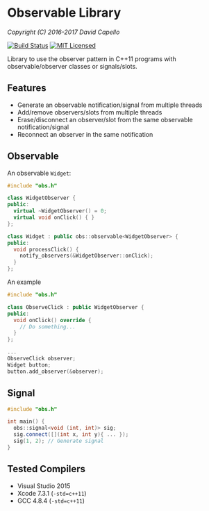 Observable Library
==================

*Copyright (C) 2016-2017 David Capello*

[![Build Status](https://travis-ci.org/dacap/observable.svg)](https://travis-ci.org/dacap/observable)
[![MIT Licensed](https://img.shields.io/badge/license-MIT-blue.svg)](LICENSE.txt)

Library to use the observer pattern in C++11 programs with
observable/observer classes or signals/slots.

Features
--------

* Generate an observable notification/signal from multiple threads
* Add/remove observers/slots from multiple threads
* Erase/disconnect an observer/slot from the same observable notification/signal
* Reconnect an observer in the same notification

Observable
----------

An observable `Widget`:

```cpp
#include "obs.h"

class WidgetObserver {
public:
  virtual ~WidgetObserver() = 0;
  virtual void onClick() { }
};

class Widget : public obs::observable<WidgetObserver> {
public:
  void processClick() {
    notify_observers(&WidgetObserver::onClick);
  }
};
```

An example

```cpp
#include "obs.h"

class ObserveClick : public WidgetObserver {
public:
  void onClick() override {
    // Do something...
  }
};

...
ObserveClick observer;
Widget button;
button.add_observer(&observer);
```

Signal
------

```cpp
#include "obs.h"

int main() {
  obs::signal<void (int, int)> sig;
  sig.connect([](int x, int y){ ... });
  sig(1, 2); // Generate signal
}
```

Tested Compilers
----------------

* Visual Studio 2015
* Xcode 7.3.1 (`-std=c++11`)
* GCC 4.8.4 (`-std=c++11`)
